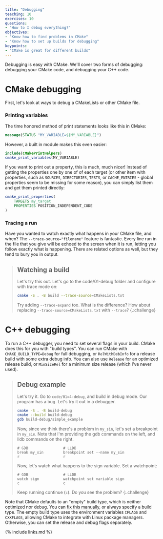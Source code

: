 ```yaml
---
title: "Debugging"
teaching: 10
exercises: 10
questions:
- "How to I debug everything?"
objectives:
- "Know how to find problems in CMake"
- "Know how to set up builds for debugging"
keypoints:
- "CMake is great for different builds"
---
```


Debugging is easy with CMake. We'll cover two forms of debugging: debugging your CMake code, and debugging your C++ code.


# CMake debugging

First, let's look at ways to debug a CMakeLists or other CMake file.

### Printing variables

The time honored method of print statements looks like this in CMake:

```cmake
message(STATUS "MY_VARIABLE=${MY_VARIABLE}")
```

However, a built in module makes this even easier:

```cmake
include(CMakePrintHelpers)
cmake_print_variables(MY_VARIABLE)
```

If you want to print out a property, this is much, much nicer! Instead of getting the properties one by one of of each target (or other item with properties, such as `SOURCES`, `DIRECTORIES`, `TESTS`, or `CACHE_ENTRIES` - global properties seem to be missing for some reason), you can simply list them and get them printed directly:

```cmake
cmake_print_properties(
    TARGETS my_target
    PROPERTIES POSITION_INDEPENDENT_CODE
)
```


### Tracing a run

Have you wanted to watch exactly what happens in your CMake file, and when? The `--trace-source="filename"` feature is fantastic. Every line run in the file that you give will be echoed to the screen when it is run, letting you follow exactly what is happening. There are related options as well, but they tend to bury you in output.

> ## Watching a build
> 
> Let's try this out. Let's go to the code/01-debug folder and configure with trace mode on:
> 
> ```bash
> cmake -S . -B build --trace-source=CMakeLists.txt
> ```
> 
> Try adding `--trace-expand` too. What is the difference? How about replacing `--trace-source=CMakeLists.txt` with `--trace`?
{.:challenge}

# C++ debugging

To run a C++ debugger, you need to set several flags in your build. CMake does this for you with "build types". You can run CMake with `CMAKE_BUILD_TYPE=Debug` for full debugging, or `RelWithDebInfo` for a release build with some extra debug info. You can also use `Release` for an optimized release build, or `MinSizeRel` for a minimum size release (which I've never used). 

> ## Debug example
> 
> Let's try it. Go to `code/01=4-debug`, and build in debug mode. Our program has a bug. Let's try it out in a debugger.
> 
> ```bash
> cmake -S . -B build-debug
> cmake --build build-debug
> gdb build-debug/simple_example
> ```
> 
> Now, since we think there's a problem in `my_sin`, let's set a breakpoint in `my_sin`. Note that I'm providing the gdb commands on the left, and lldb commands on the right.
> 
> ```
> # GDB                # LLDB
> break my_sin         breakpoint set --name my_sin
> r                    r
> ```
> 
> Now, let's watch what happens to the sign variable. Set a watchpoint:
> 
> ```
> # GDB                # LLDB
> watch sign           watchpoint set variable sign
> c                    c
> ```
> 
> Keep running continue (`c`). Do you see the problem?
{:.challenge}

Note that CMake defaults to an "empty" build type, which is neither optimized nor debug. You can [fix this manually](https://cliutils.gitlab.io/modern-cmake/chapters/features.html), or always specify a build type. The empty build type uses the environment variables `CFLAGS` and `CXXFLAGS`, allowing CMake to integrate with Linux package managers. Otherwise, you can set the release and debug flags separately.

{% include links.md %}

